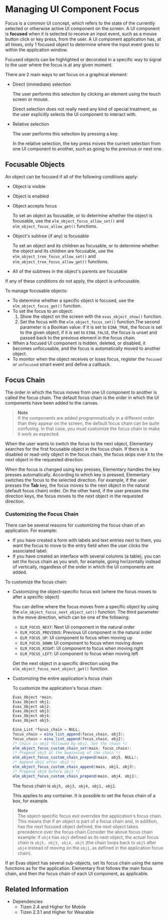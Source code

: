 # Managing UI Component Focus

Focus is a common UI concept, which refers to the state of the currently selected or otherwise active UI component on the screen. A UI component is **focused** when it is selected to receive an input event, such as a mouse button click or key press, from the user. A UI component application has, at all times, only 1 focused object to determine where the input event goes to within the application window.

Focused objects can be highlighted or decorated in a specific way to signal to the user where the focus is at any given moment.

There are 2 main ways to set focus on a graphical element:

- Direct (immediate) selection

  The user performs this selection by clicking an element using the touch screen or mouse.

  Direct selection does not really need any kind of special treatment, as the user explicitly selects the UI component to interact with.

- Relative selection

  The user performs this selection by pressing a key.

  In the relative selection, the key press moves the current selection from one UI component to another, such as going to the previous or next one.

## Focusable Objects

An object can be focused if all of the following conditions apply:

- Object is visible

- Object is enabled

- Object accepts focus

  To set an object as focusable, or to determine whether the object is focusable, use the `elm_object_focus_allow_set()` and `elm_object_focus_allow_get()` functions.

- Object's subtree (if any) is focusable

  To set an object and its children as focusable, or to determine whether the object and its children are focusable, use the `elm_object_tree_focus_allow_set()` and `elm_object_tree_focus_allow_get()` functions.

- All of the subtrees in the object's parents are focusable

If any of these conditions do not apply, the object is unfocusable.

To manage focusable objects:

- To determine whether a specific object is focused, use the `elm_object_focus_get()` function.
- To set the focus to an object:
  1. Show the object on the screen with the `evas_object_show()` function.
  2. Set the focus with the `elm_object_focus_set()` function.The second parameter is a Boolean value: if it is set to `EINA_TRUE`, the focus is set to the given object; if it is set to `EINA_FALSE`, the focus is unset and passed back to the previous element in the focus chain.
- When a focused UI component is hidden, deleted, or disabled, it becomes unfocusable, and the focus is automatically moved to another object.
- To monitor when the object receives or loses focus, register the `focused` or `unfocused` smart event and define a callback.

## Focus Chain

The order in which the focus moves from one UI component to another is called the focus chain. The default focus chain is the order in which the UI components have been added to the canvas.

> **Note**  
> If the components are added programmatically in a different order than they appear on the screen, the default focus chain can be quite confusing. In that case, you must customize the focus chain to make it work as expected.

When the user wants to switch the focus to the next object, Elementary searches for the first focusable object in the focus chain. If there is a disabled or read-only object in the focus chain, the focus skips over it to the next object in the requested direction.

When the focus is changed using key presses, Elementary handles the key presses automatically. According to which key is pressed, Elementary switches the focus to the selected direction. For example, if the user presses the **Tab** key, the focus moves to the next object in the natural (default focus chain) order. On the other hand, if the user presses the direction keys, the focus moves to the next object in the requested direction.

### Customizing the Focus Chain

There can be several reasons for customizing the focus chain of an application. For example:

- If you have created a form with labels and text entries next to them, you want the focus to move to the entry field when the user clicks the associated label.
- If you have created an interface with several columns (a table), you can set the focus chain as you wish, for example, going horizontally instead of vertically, regardless of the order in which the UI components are added.

To customize the focus chain:

- Customizing the object-specific focus exit (where the focus moves to after a specific object)

  You can define where the focus moves from a specific object by using the `elm_object_focus_next_object_set()` function. The third parameter is the move direction, which can be one of the following:

  - `ELM_FOCUS_NEXT`: Next UI component in the natural order
  - `ELM_FOCUS_PREVIOUS`: Previous UI component in the natural order
  - `ELM_FOCUS_UP`: UI component to focus when moving up
  - `ELM_FOCUS_DOWN`: UI component to focus when moving down
  - `ELM_FOCUS_RIGHT`: UI component to focus when moving right
  - `ELM_FOCUS_LEFT`: UI component to focus when moving left

  Get the next object in a specific direction using the `elm_object_focus_next_object_get()` function.

- Customizing the entire application's focus chain

  To customize the application's focus chain:

  ```csharp
  Evas_Object *main;
  Evas_Object obj1;
  Evas_Object obj2;
  Evas_Object obj3;
  Evas_Object obj4;
  Evas_Object obj5;

  Eina_List *focus_chain = NULL;
  focus_chain = eina_list_append(focus_chain, obj3);
  focus_chain = eina_list_append(focus_chain, obj2);
  /* Chain is obj3 followed by obj2. Set the chain */
  elm_object_focus_custom_chain_set(main, focus_chain);
  /* Prepend obj5 at the beginning of the chain */
  elm_object_focus_custom_chain_prepend(main, obj5, NULL);
  /* Append obj1 after obj3 */
  elm_object_focus_custom_chain_append(main, obj1, obj3);
  /* Prepend obj4 before obj1 */
  elm_object_focus_custom_chain_prepend(main, obj4, obj1);
  ```

  The focus chain is `obj5, obj3, obj4, obj1, obj2`.

  This applies to any container. It is possible to set the focus chain of a box, for example.

> **Note**  
> The object-specific focus exit overrides the application's focus chain. This means that if an object is part of a focus chain and, in addition, has the next focused object defined, the next object takes precedence over the focus chain.Consider the above focus chain example: if `obj4` has `obj5` defined as its next object, the actual focus chain is `obj5, obj3, obj4, obj5` (the chain loops back to `obj5` after `obj4` instead of moving on the `obj1`, as defined in the application focus chain).

If an Evas object has several sub-objects, set its focus chain using the same functions as for the application. Elementary first follows the main focus chain, and then the focus chain of each UI component, as applicable.

## Related Information
- Dependencies
  - Tizen 2.4 and Higher for Mobile
  - Tizen 2.3.1 and Higher for Wearable
